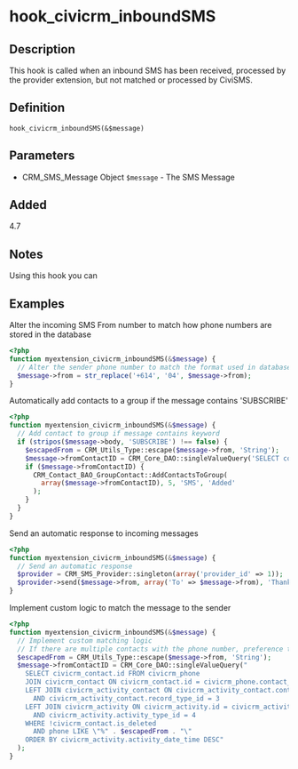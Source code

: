 # hook_civicrm_inboundSMS

## Description

This hook is called when an inbound SMS has been received, processed by the
provider extension, but not matched or processed by CiviSMS.

## Definition

```
hook_civicrm_inboundSMS(&$message)
```

## Parameters

* CRM_SMS_Message Object `$message` - The SMS Message

## Added

4.7

## Notes

Using this hook you can

## Examples

Alter the incoming SMS From number to match how phone numbers are stored in the database

```php
<?php
function myextension_civicrm_inboundSMS(&$message) {
  // Alter the sender phone number to match the format used in database
  $message->from = str_replace('+614', '04', $message->from);
}
```

Automatically add contacts to a group if the message contains 'SUBSCRIBE'

```php
<?php
function myextension_civicrm_inboundSMS(&$message) {
  // Add contact to group if message contains keyword
  if (stripos($message->body, 'SUBSCRIBE') !== false) {
    $escapedFrom = CRM_Utils_Type::escape($message->from, 'String');
    $message->fromContactID = CRM_Core_DAO::singleValueQuery('SELECT contact_id FROM civicrm_phone JOIN civicrm_contact ON civicrm_contact.id = civicrm_phone.contact_id WHERE !civicrm_contact.is_deleted AND phone LIKE "%' . $escapedFrom . '"');
    if ($message->fromContactID) {
      CRM_Contact_BAO_GroupContact::AddContactsToGroup(
        array($message->fromContactID), 5, 'SMS', 'Added'
      );
    }
  }
}
```

Send an automatic response to incoming messages

```php
<?php
function myextension_civicrm_inboundSMS(&$message) {
  // Send an automatic response
  $provider = CRM_SMS_Provider::singleton(array('provider_id' => 1));
  $provider->send($message->from, array('To' => $message->from), 'Thank you for your message', NULL, NULL);
}
```

Implement custom logic to match the message to the sender

```php
<?php
function myextension_civicrm_inboundSMS(&$message) {
  // Implement custom matching logic
  // If there are multiple contacts with the phone number, preference the one that has been sent an SMS most recently
  $escapedFrom = CRM_Utils_Type::escape($message->from, 'String');
  $message->fromContactID = CRM_Core_DAO::singleValueQuery("
    SELECT civicrm_contact.id FROM civicrm_phone
    JOIN civicrm_contact ON civicrm_contact.id = civicrm_phone.contact_id
    LEFT JOIN civicrm_activity_contact ON civicrm_activity_contact.contact_id = civicrm_contact.id
      AND civicrm_activity_contact.record_type_id = 3
    LEFT JOIN civicrm_activity ON civicrm_activity.id = civicrm_activity_contact.activity_id
      AND civicrm_activity.activity_type_id = 4
    WHERE !civicrm_contact.is_deleted
      AND phone LIKE \"%" . $escapedFrom . "\"
    ORDER BY civicrm_activity.activity_date_time DESC"
  );
}
```
